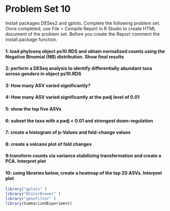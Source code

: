 # Problem Set 10
Install packages DESes2 and gplots. Complete the following problem set. Once completed, use File > Compile Report in R Studio to create HTML document of the problem set. Before you create the Report comment the install.package function. 

#### 1: load phyloseq object ps10.RDS and obtain normalized counts using the Negative Binomial (NB) distribution. Show final results

#### 2: perform a DESeq analysis to identify differentially abundant taxa across genders in object ps10.RDS

#### 3: How many ASV varied significantly?

#### 4: How many ASV varied significantly at the padj level of 0.01

#### 5: show the top five ASVs

#### 6: subset the taxa with a padj < 0.01 and strongest down-regulation

#### 7: create a histogram of p-Values and fold-change values

#### 8: create a volcano plot of fold changes

#### 9:transform counts via variance stabilizing transformation and create a PCA. Interpret plot

#### 10: using libraries below, create a heatmap of the top 20 ASVs. Interpret plot
```r
library("gplots" )
library("RColorBrewer" )
library("genefilter" )
library(SummarizedExperiment)
```

